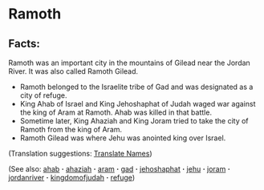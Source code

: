 # Ramoth #

## Facts: ##

Ramoth was an important city in the mountains of Gilead near the Jordan River. It was also called Ramoth Gilead.

* Ramoth belonged to the Israelite tribe of Gad and was designated as a city of refuge.
* King Ahab of Israel and King Jehoshaphat of Judah waged war against the king of Aram at Ramoth. Ahab was killed in that battle.
* Sometime later, King Ahaziah and King Joram tried to take the city of Ramoth from the king of Aram.
* Ramoth Gilead was where Jehu was anointed king over Israel.

(Translation suggestions: [Translate Names](https://git.door43.org/Door43/en-ta-translate-vol1/src/master/content/translate_names.md))

(See also: [ahab](../other/ahab.md) **·** [ahaziah](../other/ahaziah.md) **·** [aram](../other/aram.md) **·** [gad](../other/gad.md) **·** [jehoshaphat](../other/jehoshaphat.md) **·** [jehu](../other/jehu.md) **·** [joram](../other/joram.md) **·** [jordanriver](../other/jordanriver.md) **·** [kingdomofjudah](../other/kingdomofjudah.md) **·** [refuge](../kt/refuge.md))

